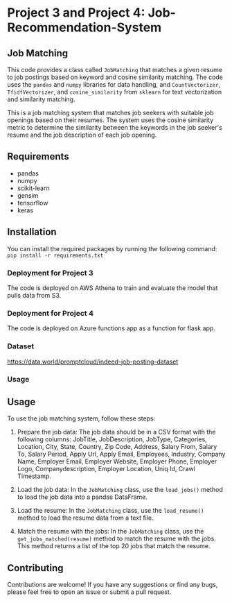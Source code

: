 # Project 3 and Project 4: Job-Recommendation-System 

## Job Matching

This code provides a class called `JobMatching` that matches a given resume to job postings based on keyword and cosine similarity matching. The code uses the `pandas` and `numpy` libraries for data handling, and `CountVectorizer`, `TfidfVectorizer`, and `cosine_similarity` from `sklearn` for text vectorization and similarity matching.

This is a job matching system that matches job seekers with suitable job openings based on their resumes. The system uses the cosine similarity metric to determine the similarity between the keywords in the job seeker's resume and the job description of each job opening.

## Requirements

- pandas
- numpy
- scikit-learn
- gensim
- tensorflow
- keras

## Installation

You can install the required packages by running the following command:
`pip install -r requirements.txt`

### Deployment for Project 3
The code is deployed on AWS Athena to train and evaluate the model that pulls data from S3.

### Deployment for Project 4
The code is deployed on Azure functions app as a function for flask app.

### Dataset
https://data.world/promptcloud/indeed-job-posting-dataset

### Usage


## Usage

To use the job matching system, follow these steps:

1. Prepare the job data: The job data should be in a CSV format with the following columns: JobTitle, JobDescription, JobType, Categories, Location, City, State, Country, Zip Code, Address, Salary From, Salary To, Salary Period, Apply Url, Apply Email, Employees, Industry, Company Name, Employer Email, Employer Website, Employer Phone, Employer Logo, Companydescription, Employer Location, Uniq Id, Crawl Timestamp.

2. Load the job data: In the `JobMatching` class, use the `load_jobs()` method to load the job data into a pandas DataFrame.

3. Load the resume: In the `JobMatching` class, use the `load_resume()` method to load the resume data from a text file.

4. Match the resume with the jobs: In the `JobMatching` class, use the `get_jobs_matched(resume)` method to match the resume with the jobs. This method returns a list of the top 20 jobs that match the resume.

## Contributing

Contributions are welcome! If you have any suggestions or find any bugs, please feel free to open an issue or submit a pull request.
